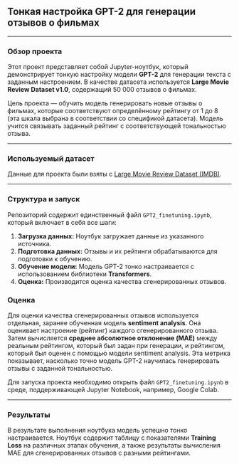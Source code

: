 ## Тонкая настройка GPT-2 для генерации отзывов о фильмах

---

### Обзор проекта

Этот проект представляет собой Jupyter-ноутбук, который демонстрирует тонкую настройку модели **GPT-2** для генерации текста с заданным настроением. В качестве датасета используется **Large Movie Review Dataset v1.0**, содержащий 50 000 отзывов о фильмах.

Цель проекта — обучить модель генерировать новые отзывы о фильмах, которые соответствуют определённому рейтингу от 1 до 8 (эта шкала выбрана в соответствии со спецификой датасета). Модель учится связывать заданный рейтинг с соответствующей тональностью отзыва.

---

### Используемый датасет

Данные для проекта были взяты с [Large Movie Review Dataset (IMDB)](https://ai.stanford.edu/~amaas/data/sentiment/).

---

### Структура и запуск

Репозиторий содержит единственный файл `GPT2_finetuning.ipynb`, который включает в себя все шаги:

1.  **Загрузка данных:** Ноутбук загружает данные из указанного источника.
2.  **Подготовка данных:** Отзывы и их рейтинги обрабатываются для подготовки к обучению.
3.  **Обучение модели:** Модель GPT-2 тонко настраивается с использованием библиотеки **Transformers**.
4.  **Оценка:** Производится оценка качества сгенерированных отзывов.

### Оценка
Для оценки качества сгенерированных отзывов используется отдельная, заранее обученная модель **sentiment analysis**. Она оценивает настроение (рейтинг) каждого сгенерированного отзыва. Затем вычисляется **среднее абсолютное отклонение (MAE)** между реальным рейтингом, который был задан при генерации, и рейтингом, который был оценен с помощью модели sentiment analysis. Эта метрика показывает, насколько точно модель GPT-2 научилась генерировать отзывы с заданной тональностью.

Для запуска проекта необходимо открыть файл `GPT2_finetuning.ipynb` в среде, поддерживающей Jupyter Notebook, например, Google Colab.

---

### Результаты

В результате выполнения ноутбука модель успешно тонко настраивается. Ноутбук содержит таблицу с показателями **Training Loss** на различных этапах обучения, а также результаты вычисления MAE для сгенерированных отзывов с разными рейтингами.
